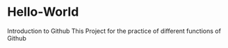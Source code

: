 # Hello-World
Introduction to Github
This Project for the practice of different functions of Github
